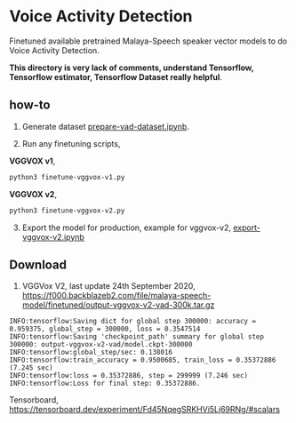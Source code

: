 # Voice Activity Detection

Finetuned available pretrained Malaya-Speech speaker vector models to do Voice Activity Detection.

**This directory is very lack of comments, understand Tensorflow, Tensorflow estimator, Tensorflow Dataset really helpful**.

## how-to

1. Generate dataset [prepare-vad-dataset.ipynb](prepare-vad-dataset.ipynb).

2. Run any finetuning scripts,

**VGGVOX v1**,

```bash
python3 finetune-vggvox-v1.py
```

**VGGVOX v2**,

```bash
python3 finetune-vggvox-v2.py
```

3. Export the model for production, example for vggvox-v2, [export-vggvox-v2.ipynb](export-vggvox-v2.ipynb)

## Download

1. VGGVox V2, last update 24th September 2020, https://f000.backblazeb2.com/file/malaya-speech-model/finetuned/output-vggvox-v2-vad-300k.tar.gz

```
INFO:tensorflow:Saving dict for global step 300000: accuracy = 0.959375, global_step = 300000, loss = 0.3547514
INFO:tensorflow:Saving 'checkpoint_path' summary for global step 300000: output-vggvox-v2-vad/model.ckpt-300000
INFO:tensorflow:global_step/sec: 0.138016
INFO:tensorflow:train_accuracy = 0.9500685, train_loss = 0.35372886 (7.245 sec)
INFO:tensorflow:loss = 0.35372886, step = 299999 (7.246 sec)
INFO:tensorflow:Loss for final step: 0.35372886.
```

Tensorboard, https://tensorboard.dev/experiment/Fd45NqegSRKHVi5Lj69RNg/#scalars